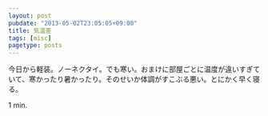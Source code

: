 ```yaml
---
layout: post
pubdate: "2013-05-02T23:05:05+09:00"
title: 気温差
tags: [misc]
pagetype: posts
---
```

今日から軽装。ノーネクタイ。でも寒い。おまけに部屋ごとに温度が違いすぎていて、寒かったり暑かったり。そのせいか体調がすこぶる悪い。とにかく早く寝る。

1 min.
